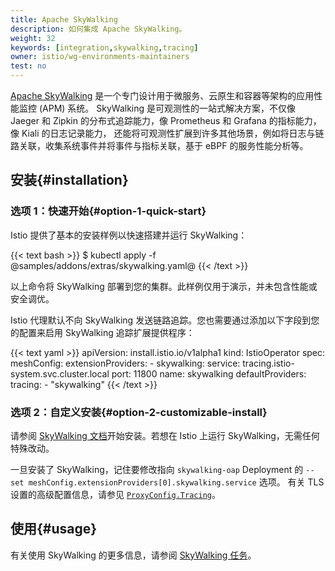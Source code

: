 ```yaml
---
title: Apache SkyWalking
description: 如何集成 Apache SkyWalking。
weight: 32
keywords: [integration,skywalking,tracing]
owner: istio/wg-environments-maintainers
test: no
---
```


[Apache SkyWalking](http://skywalking.apache.org) 是一个专门设计用于微服务、云原生和容器等架构的应用性能监控 (APM) 系统。
SkyWalking 是可观测性的一站式解决方案，不仅像 Jaeger 和 Zipkin 的分布式追踪能力，像 Prometheus 和 Grafana 的指标能力，像 Kiali 的日志记录能力，
还能将可观测性扩展到许多其他场景，例如将日志与链路关联，收集系统事件并将事件与指标关联，基于 eBPF 的服务性能分析等。

## 安装{#installation}

### 选项 1：快速开始{#option-1-quick-start}

Istio 提供了基本的安装样例以快速搭建并运行 SkyWalking：

{{< text bash >}}
$ kubectl apply -f @samples/addons/extras/skywalking.yaml@
{{< /text >}}

以上命令将 SkyWalking 部署到您的集群。此样例仅用于演示，并未包含性能或安全调优。

Istio 代理默认不向 SkyWalking 发送链路追踪。您也需要通过添加以下字段到您的配置来启用 SkyWalking 追踪扩展提供程序：

{{< text yaml >}}
apiVersion: install.istio.io/v1alpha1
kind: IstioOperator
spec:
  meshConfig:
    extensionProviders:
      - skywalking:
          service: tracing.istio-system.svc.cluster.local
          port: 11800
        name: skywalking
    defaultProviders:
        tracing:
        - "skywalking"
{{< /text >}}

### 选项 2：自定义安装{#option-2-customizable-install}

请参阅 [SkyWalking 文档](http://skywalking.apache.org)开始安装。若想在 Istio 上运行 SkyWalking，无需任何特殊改动。

一旦安装了 SkyWalking，记住要修改指向 `skywalking-oap` Deployment 的 `--set meshConfig.extensionProviders[0].skywalking.service` 选项。
有关 TLS 设置的高级配置信息，请参见 [`ProxyConfig.Tracing`](/zh/docs/reference/config/istio.mesh.v1alpha1/#Tracing)。

## 使用{#usage}

有关使用 SkyWalking 的更多信息，请参阅 [SkyWalking 任务](/zh/docs/tasks/observability/distributed-tracing/skywalking/)。
